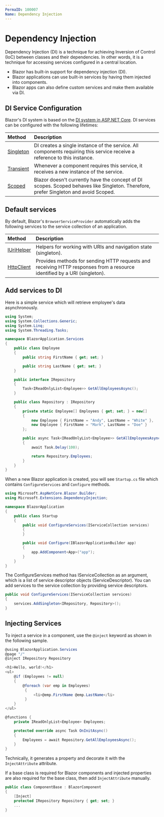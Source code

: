 ```yaml
---
PermaID: 100007
Name: Dependency Injection
---
```


# Dependency Injection

Dependency Injection (DI) is a technique for achieving Inversion of Control (IoC) between classes and their dependencies. In other words, it is a technique for accessing services configured in a central location.

 - Blazor has built-in support for dependency injection (DI). 
 - Blazor applications can use built-in services by having them injected into components. 
 - Blazor apps can also define custom services and make them available via DI.

## DI Service Configuration

Blazor's DI system is based on the [DI system in ASP.NET Core](https://docs.microsoft.com/en-us/aspnet/core/fundamentals/dependency-injection?view=aspnetcore-2.1). DI services can be configured with the following lifetimes:

|Method	    |Description    |
|:----------|:--------------|
|[Singleton](https://docs.microsoft.com/en-us/dotnet/api/microsoft.extensions.dependencyinjection.servicedescriptor.singleton?view=aspnetcore-2.1#Microsoft_Extensions_DependencyInjection_ServiceDescriptor_Singleton__1_System_Func_System_IServiceProvider___0__)	|DI creates a single instance of the service. All components requiring this service receive a reference to this instance.|
|[Transient](https://docs.microsoft.com/en-us/dotnet/api/microsoft.extensions.dependencyinjection.servicedescriptor.transient?view=aspnetcore-2.1)	|Whenever a component requires this service, it receives a new instance of the service.|
|[Scoped](https://docs.microsoft.com/en-us/dotnet/api/microsoft.extensions.dependencyinjection.servicedescriptor.scoped?view=aspnetcore-2.1)	    |Blazor doesn't currently have the concept of DI scopes. Scoped behaves like Singleton. Therefore, prefer Singleton and avoid Scoped.|

## Default services

By default, Blazor's `BrowserServiceProvider` automatically adds the following services to the service collection of an application.

|Method	    |Description    |
|:----------|:--------------|
|[IUriHelper](https://blazor.net/api/Microsoft.AspNetCore.Blazor.Services.IUriHelper.html)	|Helpers for working with URIs and navigation state (singleton).|
|[HttpClient](https://docs.microsoft.com/en-us/dotnet/api/system.net.http.httpclient?view=netframework-4.7.2)	|Provides methods for sending HTTP requests and receiving HTTP responses from a resource identified by a URI (singleton). |

## Add services to DI

Here is a simple service which will retrieve employee's data asynchronously. 

```csharp
using System;
using System.Collections.Generic;
using System.Linq;
using System.Threading.Tasks;

namespace BlazorApplication.Services
{
    public class Employee
    {
        public string FirstName { get; set; }

        public string LastName { get; set; }
    }

    public interface IRepository
    {
        Task<IReadOnlyList<Employee>> GetAllEmployeesAsync();
    }

    public class Repository : IRepository
    {
        private static Employee[] Employees { get; set; } = new[]
        {
            new Employee { FirstName = "Andy", LastName = "White" },
            new Employee { FirstName = "Mark", LastName = "Doe" }
        };

        public async Task<IReadOnlyList<Employee>> GetAllEmployeesAsync()
        {
            await Task.Delay(100);

            return Repository.Employees;
        }
    }
}

```

When a new Blazor application is created, you will see `Startup.cs` file which contains `ConfigureServices` and `Configure` methods.

```csharp
using Microsoft.AspNetCore.Blazor.Builder;
using Microsoft.Extensions.DependencyInjection;

namespace BlazorApplication
{
    public class Startup
    {
        public void ConfigureServices(IServiceCollection services)
        {
        }

        public void Configure(IBlazorApplicationBuilder app)
        {
            app.AddComponent<App>("app");
        }
    }
}

```

The ConfigureServices method has IServiceCollection as an argument, which is a list of service descriptor objects (ServiceDescriptor). You can add services to the service collection by providing service descriptors. 

```csharp
public void ConfigureServices(IServiceCollection services)
{
    services.AddSingleton<IRepository, Repository>();
}
```

## Injecting Services

To inject a service in a component, use the `@inject` keyword as shown in the following sample. 

```csharp
@using BlazorApplication.Services
@page "/"
@inject IRepository Repository

<h1>Hello, world!</h1>
<ul>
    @if (Employees != null)
    {
        @foreach (var emp in Employees)
         {
             <li>@emp.FirstName @emp.LastName</li>
         }
    }
</ul>

@functions {
    private IReadOnlyList<Employee> Employees;

    protected override async Task OnInitAsync()
    {
        Employees = await Repository.GetAllEmployeesAsync();
    }
}
```

Technically, it generates a property and decorate it with the `InjectAttribute` attribute. 

If a base class is required for Blazor components and injected properties are also required for the base class, then add `InjectAttribute` manually.

```csharp
public class ComponentBase : BlazorComponent
{
    [Inject]
    protected IRepository Repository { get; set; }
    ...
}
```

